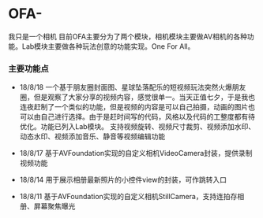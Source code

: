 # OFA-
我只是一个相机
目前OFA主要分为了两个模块，相机模块主要做AV相机的各种功能。Lab模块主要做各种玩法创意的功能实现。One For All。

### 主要功能点

- 18/8/18
一个基于朋友圈封面图、星球坠落配乐的短视频玩法突然火爆朋友圈，但是观察了大家分享的视频内容，感觉很单一。当天正值七夕，于是我也连夜赶制了一个类似的功能，但是视频的内容是可以自己拍摄，动画的图片也可以由自己进行选择。由于是赶时间写的代码，风格以及代码的工整度都有待优化。功能已列入Lab模块。
支持视频旋转、视频尺寸裁剪、视频添加水印、动态水印、视频添加音乐、静音等视频编辑功能

- 18/8/17
基于AVFoundation实现的自定义相机VideoCamera封装，提供录制视频功能

- 18/8/14
用于展示相册最新照片的小控件view的封装，可作跳转入口

- 18/8/11
基于AVFoundation实现的自定义相机StillCamera，支持连拍存相册、屏幕聚焦曝光
